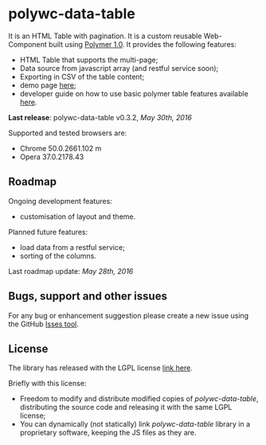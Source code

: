 # polywc-data-table 

It is an HTML Table with pagination. It is a custom reusable Web-Component built using [Polymer 1.0](https://www.polymer-project.org/1.0/). It provides the following features:

 - HTML Table that supports the multi-page;
 - Data source from javascript array (and restful service soon);
 - Exporting in CSV of the table content;
 - demo page [here](http://donpir.github.io/polywc-data-table);
 - developer guide on how to use basic polymer table features available [here](https://github.com/donpir/polywc-data-table/wiki).
 
__Last release__: polywc-data-table v0.3.2, _May 30th, 2016_

Supported and tested browsers are:

 - Chrome 50.0.2661.102 m
 - Opera 37.0.2178.43

## Roadmap

Ongoing development features:

 - customisation of layout and theme.

Planned future features:

 - load data from a restful service;
 - sorting of the columns.

Last roadmap update: _May 28th, 2016_

## Bugs, support and other issues

For any bug or enhancement suggestion please create a new issue using the GitHub [Isses tool](https://github.com/donpir/polywc-data-table/issues).

## License 

The library has released with the LGPL license [link here](http://www.gnu.org/licenses/lgpl.html).

Briefly with this license:
 
 - Freedom to modify and distribute modified copies of _polywc-data-table_, distributing the source code and releasing it with the same LGPL license;
 - You can dynamically (not statically) link _polywc-data-table_ library in a proprietary software, keeping the JS files as they are.


